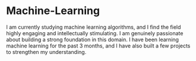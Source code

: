 # Machine-Learning
I am currently studying machine learning algorithms, and I find the field highly engaging and intellectually stimulating. I am genuinely passionate about building a strong foundation in this domain.
I have been learning machine learning for the past 3 months, and I have also built a few projects to strengthen my understanding.
